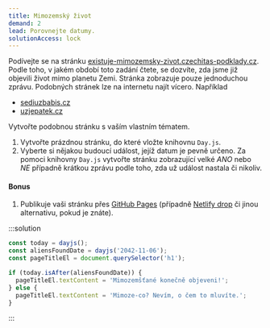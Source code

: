 ```yaml
---
title: Mimozemský život
demand: 2
lead: Porovnejte datumy.
solutionAccess: lock
---
```


Podívejte se na stránku [existuje-mimozemsky-zivot.czechitas-podklady.cz](https://existuje-mimozemsky-zivot.czechitas-podklady.cz/). Podle toho, v jakém období toto zadání čtete, se dozvíte, zda jsme již objevili život mimo planetu Zemi. Stránka zobrazuje pouze jednoduchou zprávu. Podobných stránek lze na internetu najít vícero. Například

- [sediuzbabis.cz](https://sediuzbabis.cz)
- [uzjepatek.cz](https://uzjepatek.cz)

Vytvořte podobnou stránku s vaším vlastním tématem.

1. Vytvořte prázdnou stránku, do které vložte knihovnu `Day.js`.
1. Vyberte si nějakou budoucí událost, jejíž datum je pevně určeno. Za pomoci knihovny `Day.js` vytvořte stránku zobrazující velké _ANO_ nebo _NE_ případně krátkou zprávu podle toho, zda už událost nastala či nikoliv.

#### Bonus

1. Publikuje vaši stránku přes [GitHub Pages](https://pages.github.com/) (případně [Netlify drop](https://app.netlify.com/drop) či jinou alternativu, pokud je znáte).

:::solution

```js
const today = dayjs();
const aliensFoundDate = dayjs('2042-11-06');
const pageTitleEl = document.querySelector('h1');

if (today.isAfter(aliensFoundDate)) {
  pageTitleEl.textContent = 'Mimozemšťané konečně objeveni!';
} else {
  pageTitleEl.textContent = 'Mimoze-co? Nevím, o čem to mluvíte.';
}
```

:::
